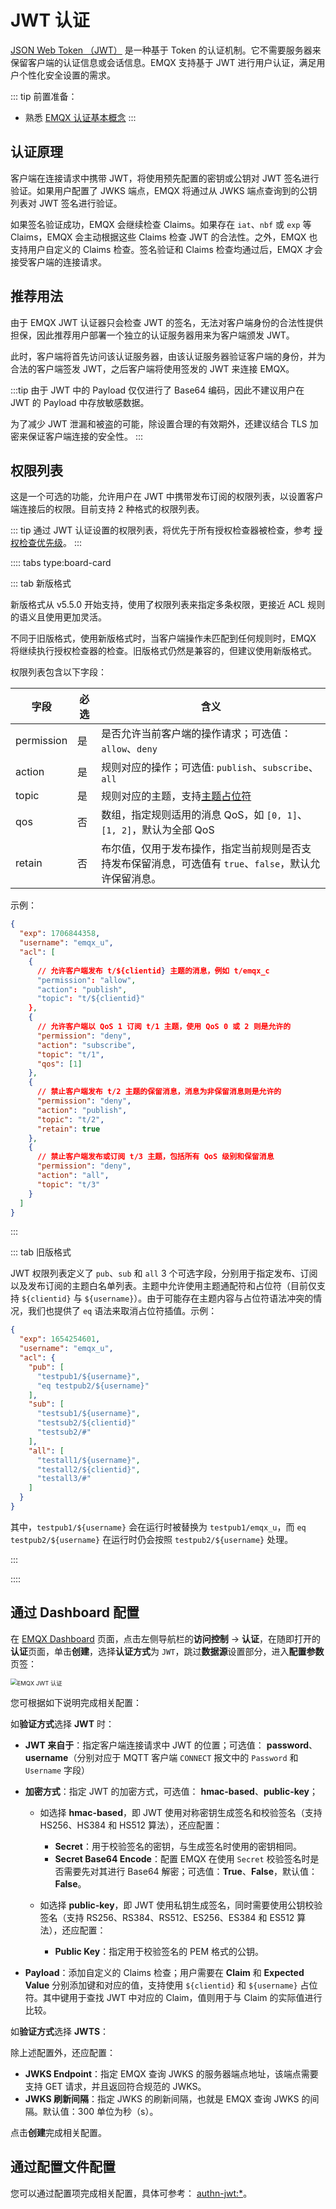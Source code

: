 # JWT 认证

[JSON Web Token （JWT）](https://jwt.io/) 是一种基于 Token 的认证机制。它不需要服务器来保留客户端的认证信息或会话信息。EMQX 支持基于 JWT 进行用户认证，满足用户个性化安全设置的需求。

::: tip 前置准备：

- 熟悉 [EMQX 认证基本概念](../authn/authn.md)
:::

## 认证原理

客户端在连接请求中携带 JWT，将使用预先配置的密钥或公钥对 JWT 签名进行验证。如果用户配置了 JWKS 端点，EMQX 将通过从 JWKS 端点查询到的公钥列表对 JWT 签名进行验证。

如果签名验证成功，EMQX 会继续检查 Claims。如果存在 `iat`、`nbf` 或 `exp` 等 Claims，EMQX 会主动根据这些 Claims 检查 JWT 的合法性。之外，EMQX 也支持用户自定义的 Claims 检查。签名验证和 Claims 检查均通过后，EMQX 才会接受客户端的连接请求。

## 推荐用法

由于 EMQX JWT 认证器只会检查 JWT 的签名，无法对客户端身份的合法性提供担保，因此推荐用户部署一个独立的认证服务器用来为客户端颁发 JWT。

此时，客户端将首先访问该认证服务器，由该认证服务器验证客户端的身份，并为合法的客户端签发 JWT，之后客户端将使用签发的 JWT 来连接 EMQX。

:::tip
由于 JWT 中的 Payload 仅仅进行了 Base64 编码，因此不建议用户在 JWT 的 Payload 中存放敏感数据。

为了减少 JWT 泄漏和被盗的可能，除设置合理的有效期外，还建议结合 TLS 加密来保证客户端连接的安全性。
:::

## 权限列表

这是一个可选的功能，允许用户在 JWT 中携带发布订阅的权限列表，以设置客户端连接后的权限。目前支持 2 种格式的权限列表。

::: tip
通过 JWT 认证设置的权限列表，将优先于所有授权检查器被检查，参考 [授权检查优先级](../authz/authz.md#授权检查优先级)。
:::

:::: tabs type:board-card

::: tab 新版格式

新版格式从 v5.5.0 开始支持，使用了权限列表来指定多条权限，更接近 ACL 规则的语义且使用更加灵活。

不同于旧版格式，使用新版格式时，当客户端操作未匹配到任何规则时，EMQX 将继续执行授权检查器的检查。旧版格式仍然是兼容的，但建议使用新版格式。

权限列表包含以下字段：

| 字段 | 必选 | 含义 |
| --- |  --- |  --- |
| permission | 是 | 是否允许当前客户端的操作请求；可选值：`allow`、`deny` |
| action | 是 | 规则对应的操作；可选值: `publish`、`subscribe`、 `all` |
| topic | 是 | 规则对应的主题，支持[主题占位符](../authz/authz.md#主题占位符) |
| qos | 否 | 数组，指定规则适用的消息 QoS，如 `[0, 1]`、`[1, 2]`，默认为全部 QoS |
| retain | 否 | 布尔值，仅用于发布操作，指定当前规则是否支持发布保留消息，可选值有 `true`、`false`，默认允许保留消息。 |

示例：

```json
{
  "exp": 1706844358,
  "username": "emqx_u",
  "acl": [
    {
      // 允许客户端发布 t/${clientid} 主题的消息，例如 t/emqx_c
      "permission": "allow",
      "action": "publish",
      "topic": "t/${clientid}"
    },
    {
      // 允许客户端以 QoS 1 订阅 t/1 主题，使用 QoS 0 或 2 则是允许的
      "permission": "deny",
      "action": "subscribe",
      "topic": "t/1",
      "qos": [1]
    },
    {
      // 禁止客户端发布 t/2 主题的保留消息，消息为非保留消息则是允许的
      "permission": "deny",
      "action": "publish",
      "topic": "t/2",
      "retain": true
    },
    {
      // 禁止客户端发布或订阅 t/3 主题，包括所有 QoS 级别和保留消息
      "permission": "deny",
      "action": "all",
      "topic": "t/3"
    }
  ]
}
```

:::

::: tab 旧版格式

JWT 权限列表定义了 `pub`、`sub` 和 `all` 3 个可选字段，分别用于指定发布、订阅以及发布订阅的主题白名单列表。主题中允许使用主题通配符和占位符（目前仅支持 `${clientid}` 与 `${username}`）。由于可能存在主题内容与占位符语法冲突的情况，我们也提供了 `eq` 语法来取消占位符插值。示例：

```json
{
  "exp": 1654254601,
  "username": "emqx_u",
  "acl": {
    "pub": [
      "testpub1/${username}",
      "eq testpub2/${username}"
    ],
    "sub": [
      "testsub1/${username}",
      "testsub2/${clientid}"
      "testsub2/#"
    ],
    "all": [
      "testall1/${username}",
      "testall2/${clientid}",
      "testall3/#"
    ]
  }
}
```

其中，`testpub1/${username}` 会在运行时被替换为 `testpub1/emqx_u`，而 `eq testpub2/${username}` 在运行时仍会按照 `testpub2/${username}` 处理。

:::

::::

## 通过 Dashboard 配置

在 [EMQX Dashboard](http://127.0.0.1:18083/#/authentication) 页面，点击左侧导航栏的**访问控制** -> **认证**，在随即打开的**认证**页面，单击**创建**，选择**认证方式**为 `JWT`，跳过**数据源**设置部分，进入**配置参数**页签：

<img src="./assets/authn-jwt-3.png" alt="EMQX JWT 认证" style="zoom:67%;" />

您可根据如下说明完成相关配置：

如**验证方式**选择 **JWT** 时：

- **JWT 来自于**：指定客户端连接请求中 JWT 的位置；可选值： **password**、 **username**（分别对应于 MQTT 客户端 `CONNECT` 报文中的 `Password` 和 `Username` 字段）

- **加密方式**：指定 JWT 的加密方式，可选值： **hmac-based**、**public-key**；

  - 如选择  **hmac-based**，即 JWT 使用对称密钥生成签名和校验签名（支持 HS256、HS384 和 HS512 算法），还应配置：
    - **Secret**：用于校验签名的密钥，与生成签名时使用的密钥相同。
    - **Secret Base64 Encode**：配置 EMQX 在使用 `Secret` 校验签名时是否需要先对其进行 Base64 解密；可选值：**True**、**False**，默认值：**False**。

  - 如选择 **public-key**，即 JWT 使用私钥生成签名，同时需要使用公钥校验签名（支持 RS256、RS384、RS512、ES256、ES384 和 ES512 算法），还应配置：
    - **Public Key**：指定用于校验签名的 PEM 格式的公钥。

- **Payload**：添加自定义的 Claims 检查；用户需要在 **Claim** 和 **Expected Value** 分别添加键和对应的值，支持使用 `${clientid}` 和  `${username}` 占位符。其中键用于查找  JWT 中对应的 Claim，值则用于与 Claim 的实际值进行比较。<!--需要示例补充-->

如**验证方式**选择 **JWTS**：

除上述配置外，还应配置：

- **JWKS Endpoint**：指定 EMQX 查询 JWKS 的服务器端点地址，该端点需要支持 GET 请求，并且返回符合规范的 JWKS。
- **JWKS 刷新间隔**：指定 JWKS 的刷新间隔，也就是 EMQX 查询 JWKS 的间隔。<!--需要补充 可选值-->默认值：300 单位为秒（s）。

点击**创建**完成相关配置。

## 通过配置文件配置

您可以通过配置项完成相关配置，具体可参考： [authn-jwt:*](../../configuration/configuration-manual.html#authn-jwt:hmac-based)。
